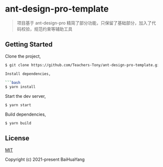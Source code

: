 # ant-design-pro-template

> 项目基于 ant-design-pro 精简了部分功能，只保留了基础部分，加入了代码校验，规范约束等辅助工具

## Getting Started

Clone the project,

````bash
$ git clone https://github.com/Teachers-Tony/ant-design-pro-template.git

Install dependencies,

```bash
$ yarn install
````

Start the dev server,

```bash
$ yarn start
```

Build dependencies,

```bash
$ yarn build
```

## License

[MIT](https://github.com/Teachers-Tony/ant-design-pro-template/blob/main/LICENSE)

Copyright (c) 2021-present BaiHuaYang
